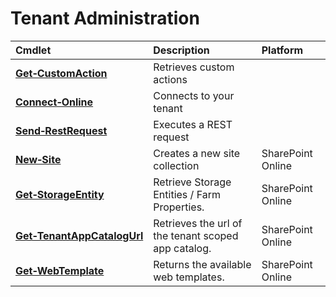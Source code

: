 # Tenant Administration 
Cmdlet|Description|Platform
:-----|:----------|:-------
**[Get&#8209;CustomAction](Get-CustomAction.md)** |Retrieves custom actions|
**[Connect&#8209;Online](Connect-Online.md)** |Connects to your tenant|
**[Send&#8209;RestRequest](Send-RestRequest.md)** |Executes a REST request|
**[New&#8209;Site](New-Site.md)** |Creates a new site collection|SharePoint Online
**[Get&#8209;StorageEntity](Get-StorageEntity.md)** |Retrieve Storage Entities / Farm Properties.|SharePoint Online
**[Get&#8209;TenantAppCatalogUrl](Get-TenantAppCatalogUrl.md)** |Retrieves the url of the tenant scoped app catalog.|SharePoint Online
**[Get&#8209;WebTemplate](Get-WebTemplate.md)** |Returns the available web templates.|SharePoint Online
